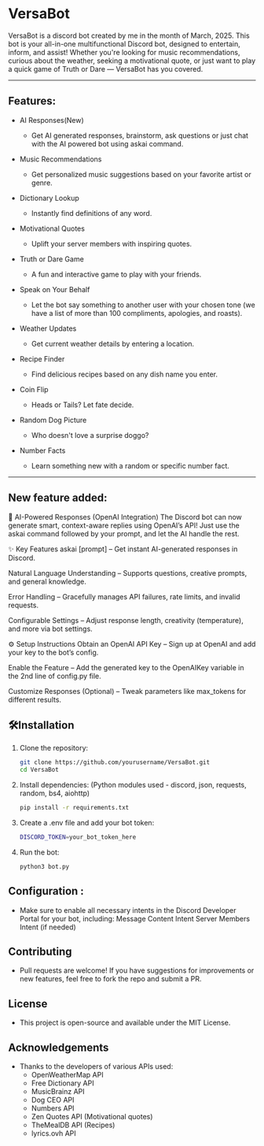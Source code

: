 # VersaBot 
VersaBot is a discord bot created by me in the month of March, 2025.
This bot is your all-in-one multifunctional Discord bot, designed to entertain, inform, and assist! Whether you're looking for music recommendations, curious about the weather, seeking a motivational quote, or just want to play a quick game of Truth or Dare — VersaBot has you covered.

---

## Features:
- AI Responses(New)
  - Get AI generated responses, brainstorm, ask questions or just chat with the AI powered bot using askai command.
  
- Music Recommendations
  - Get personalized music suggestions based on your favorite artist or genre.

- Dictionary Lookup
  - Instantly find definitions of any word.

- Motivational Quotes
  - Uplift your server members with inspiring quotes.

- Truth or Dare Game
  - A fun and interactive game to play with your friends.

- Speak on Your Behalf
  - Let the bot say something to another user with your chosen tone (we have a list of more than 100 compliments, apologies, and roasts).

- Weather Updates
  - Get current weather details by entering a location.

- Recipe Finder
  - Find delicious recipes based on any dish name you enter.

- Coin Flip
  - Heads or Tails? Let fate decide.

- Random Dog Picture
  - Who doesn't love a surprise doggo?

- Number Facts
  - Learn something new with a random or specific number fact.

--- 
## New feature added:
🤖 AI-Powered Responses (OpenAI Integration)
The Discord bot can now generate smart, context-aware replies using OpenAI’s API! Just use the askai command followed by your prompt, and let the AI handle the rest.

✨ Key Features
askai [prompt] – Get instant AI-generated responses in Discord.

Natural Language Understanding – Supports questions, creative prompts, and general knowledge.

Error Handling – Gracefully manages API failures, rate limits, and invalid requests.

Configurable Settings – Adjust response length, creativity (temperature), and more via bot settings.

⚙️ Setup Instructions
Obtain an OpenAI API Key – Sign up at OpenAI and add your key to the bot’s config.

Enable the Feature – Add the generated key to the OpenAIKey variable in the 2nd line of config.py file.

Customize Responses (Optional) – Tweak parameters like max_tokens for different results.

## 🛠Installation

1. Clone the repository:
   ```bash
   git clone https://github.com/yourusername/VersaBot.git
   cd VersaBot
2. Install dependencies:
   (Python modules used - discord, json, requests, random, bs4, aiohttp)
    ```bash
    pip install -r requirements.txt 
3. Create a .env file and add your bot token:
    ```bash
    DISCORD_TOKEN=your_bot_token_here
5. Run the bot:
    ```bash
    python3 bot.py

## Configuration :
 - Make sure to enable all necessary intents in the Discord Developer Portal for your bot, including:
      Message Content Intent
      Server Members Intent (if needed)

## Contributing
  - Pull requests are welcome! If you have suggestions for improvements or new features, feel free to fork the repo and submit a PR.

## License
  - This project is open-source and available under the MIT License.

## Acknowledgements
  - Thanks to the developers of various APIs used:
    - OpenWeatherMap API
    - Free Dictionary API
    - MusicBrainz API
    - Dog CEO API
    - Numbers API
    - Zen Quotes API (Motivational quotes)
    - TheMealDB API (Recipes)
    - lyrics.ovh API
  

